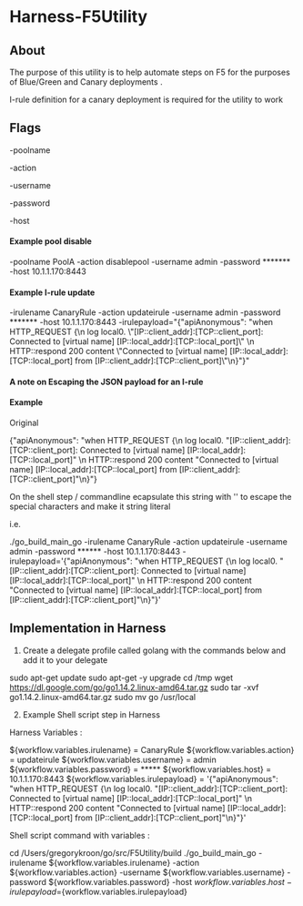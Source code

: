 # Harness-F5Utility


## About

The purpose of this utility is to help automate steps on F5 for the purposes
of Blue/Green and Canary deployments .

I-rule definition for a canary deployment is required for the utility to work 

## Flags

-poolname

-action

-username

-password

-host 

#### Example pool disable 

-poolname PoolA -action disablepool -username admin -password ******* -host 10.1.1.170:8443

#### Example I-rule update 

-irulename CanaryRule -action updateirule -username admin -password ******* -host 10.1.1.170:8443 -irulepayload="{\"apiAnonymous\": \"when HTTP_REQUEST {\n    log local0. \\"[IP::client_addr]:[TCP::client_port]: Connected to [virtual name] [IP::local_addr]:[TCP::local_port]\\" \n   HTTP::respond 200 content \\"Connected to [virtual name] [IP::local_addr]:[TCP::local_port] from [IP::client_addr]:[TCP::client_port]\\"\n}\"}"


#### A note on Escaping the JSON payload for an I-rule

#### Example

Original

{"apiAnonymous": "when HTTP_REQUEST {\n    log local0. \"[IP::client_addr]:[TCP::client_port]: Connected to [virtual name] [IP::local_addr]:[TCP::local_port]\" \n   HTTP::respond 200 content \"Connected to [virtual name] [IP::local_addr]:[TCP::local_port] from [IP::client_addr]:[TCP::client_port]\"\n}"}

On the shell step / commandline ecapsulate this string with '' to escape the special characters and make it  string literal

i.e.

./go_build_main_go -irulename CanaryRule -action updateirule -username admin -password ****** -host 10.1.1.170:8443 -irulepayload='{"apiAnonymous": "when HTTP_REQUEST {\n    log local0. \"[IP::client_addr]:[TCP::client_port]: Connected to [virtual name] [IP::local_addr]:[TCP::local_port]\" \n   HTTP::respond 200 content \"Connected to [virtual name] [IP::local_addr]:[TCP::local_port] from [IP::client_addr]:[TCP::client_port]\"\n}"}'


## Implementation in Harness

1. Create a delegate profile called golang with the commands below 
   and add it to your delegate 

sudo apt-get update
sudo apt-get -y upgrade
cd /tmp
wget https://dl.google.com/go/go1.14.2.linux-amd64.tar.gz
sudo tar -xvf go1.14.2.linux-amd64.tar.gz
sudo mv go /usr/local


2. Example Shell script step in Harness

Harness Variables :

${workflow.variables.irulename} = CanaryRule
${workflow.variables.action} = updateirule
${workflow.variables.username} = admin
${workflow.variables.password} = *****
${workflow.variables.host} = 10.1.1.170:8443
${workflow.variables.irulepayload} = '{"apiAnonymous": "when HTTP_REQUEST {\n    log local0. \"[IP::client_addr]:[TCP::client_port]: Connected to [virtual name] [IP::local_addr]:[TCP::local_port]\" \n   HTTP::respond 200 content \"Connected to [virtual name] [IP::local_addr]:[TCP::local_port] from [IP::client_addr]:[TCP::client_port]\"\n}"}'

Shell script command with variables :


cd /Users/gregorykroon/go/src/F5Utility/build
./go_build_main_go -irulename ${workflow.variables.irulename} -action ${workflow.variables.action} -username ${workflow.variables.username} -password ${workflow.variables.password} -host ${workflow.variables.host} -irulepayload=${workflow.variables.irulepayload}
